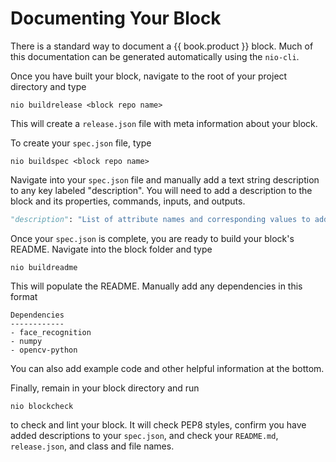 # Documenting Your Block

There is a standard way to document a {{ book.product }} block. Much of this documentation can be generated automatically using the `nio-cli`.

Once you have built your block, navigate to the root of your project directory and type
```
nio buildrelease <block repo name>
```

This will create a `release.json` file with meta information about your block.

To create your `spec.json` file, type
```
nio buildspec <block repo name>
```
Navigate into your `spec.json` file and manually add a text string description to any key labeled "description". You will need to add a description to the block and its properties, commands, inputs, and outputs.
```py
"description": "List of attribute names and corresponding values to add to the incoming signals."
```

Once your `spec.json` is complete, you are ready to build your block's README. Navigate into the block folder and type
```
nio buildreadme
```
This will populate the README. Manually add any dependencies in this format
```
Dependencies
------------
- face_recognition
- numpy
- opencv-python
```

You can also add example code and other helpful information at the bottom.

Finally, remain in your block directory and run
```
nio blockcheck
```
to check and lint your block. It will check PEP8 styles, confirm you have added descriptions to your `spec.json`, and check your `README.md`, `release.json`, and class and file names.
